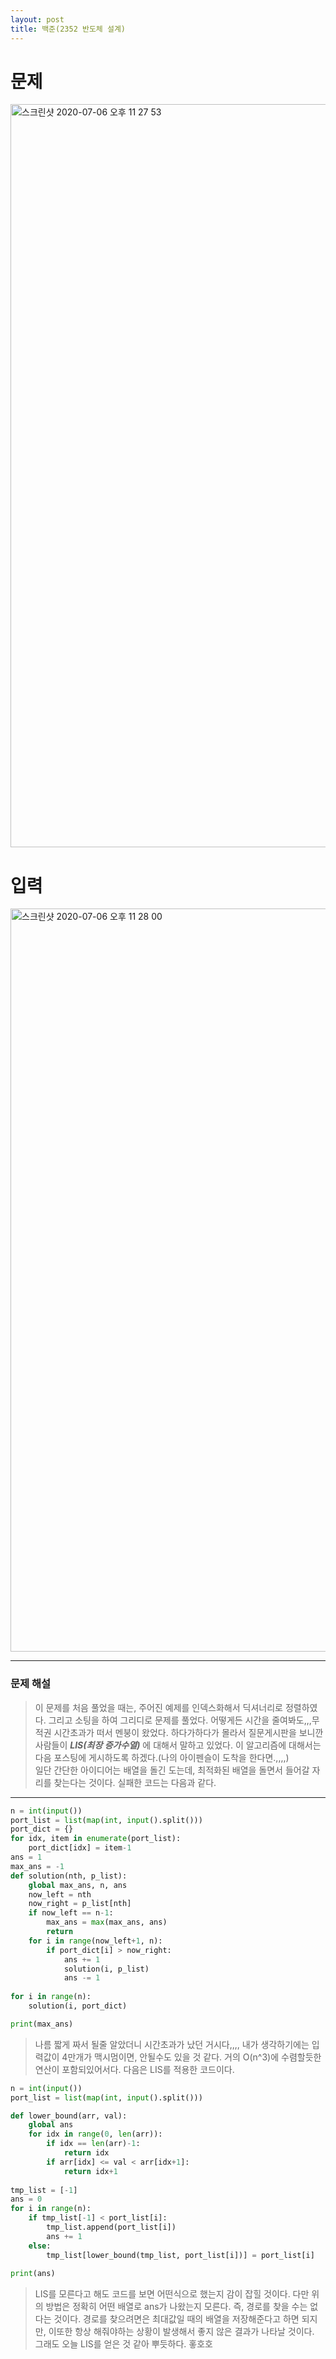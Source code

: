 ```yaml
---
layout: post
title: 백준(2352 반도체 설계)
---
```



# 문제
<img width="1189" alt="스크린샷 2020-07-06 오후 11 27 53" src="https://user-images.githubusercontent.com/37113547/86604657-a29d0380-bfe0-11ea-9010-a1ab022f4d90.png">

# 입력
<img width="1189" alt="스크린샷 2020-07-06 오후 11 28 00" src="https://user-images.githubusercontent.com/37113547/86604660-a3ce3080-bfe0-11ea-8cbd-4753e7666156.png">


-----
### 문제 해설
> 이 문제를 처음 풀었을 때는, 주어진 예제를 인덱스화해서 딕셔너리로 정렬하였다. 그리고 소팅을 하여 그리디로 문제를 풀었다. 어떻게든 시간을 줄여봐도,,,무적권 시간초과가 떠서 멘붕이 왔었다. 하다가하다가 몰라서 질문게시판을 보니깐 사람들이 ***LIS(최장 증가수열)*** 에 대해서 말하고 있었다. 이 알고리즘에 대해서는 다음 포스팅에 게시하도록 하겠다.(나의 아이펜슬이 도착을 한다면.,,,,)  
일단 간단한 아이디어는 배열을 돌긴 도는데, 최적화된 배열을 돌면서 들어갈 자리를 찾는다는 것이다. 실패한 코드는 다음과 같다.
-----

~~~python
n = int(input())
port_list = list(map(int, input().split()))
port_dict = {}
for idx, item in enumerate(port_list):
    port_dict[idx] = item-1
ans = 1
max_ans = -1
def solution(nth, p_list):
    global max_ans, n, ans
    now_left = nth
    now_right = p_list[nth]
    if now_left == n-1:
        max_ans = max(max_ans, ans)
        return
    for i in range(now_left+1, n):
        if port_dict[i] > now_right:
            ans += 1
            solution(i, p_list)
            ans -= 1
    
for i in range(n):
    solution(i, port_dict)

print(max_ans)
~~~

> 나름 짧게 짜서 될줄 알았더니 시간초과가 났던 거시다,,,, 내가 생각하기에는 입력값이 4만개가 맥시멈이면, 안될수도 있을 것 같다. 거의 O(n^3)에 수렴할듯한 연산이 포함되있어서다. 다음은 LIS를 적용한 코드이다.  
~~~python
n = int(input())
port_list = list(map(int, input().split()))

def lower_bound(arr, val):
    global ans
    for idx in range(0, len(arr)):
        if idx == len(arr)-1:
            return idx
        if arr[idx] <= val < arr[idx+1]:
            return idx+1
        
tmp_list = [-1]
ans = 0 
for i in range(n):
    if tmp_list[-1] < port_list[i]:
        tmp_list.append(port_list[i])
        ans += 1
    else:
        tmp_list[lower_bound(tmp_list, port_list[i])] = port_list[i]
        
print(ans)
~~~  
> LIS를 모른다고 해도 코드를 보면 어떤식으로 했는지 감이 잡힐 것이다. 다만 위의 방법은 정확히 어떤 배열로 ans가 나왔는지 모른다. 즉, 경로를 찾을 수는 없다는 것이다. 경로를 찾으려면은 최대값일 때의 배열을 저장해준다고 하면 되지만, 이또한 항상 해줘야하는 상황이 발생해서 좋지 않은 결과가 나타날 것이다.  
그래도 오늘 LIS를 얻은 것 같아 뿌듯하다. 홓호호

